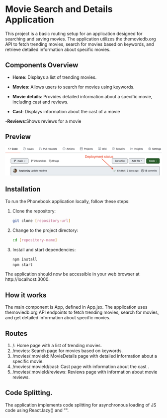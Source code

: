 # Movie Search and Details Application

This project is a basic routing setup for an application designed for searching
and saving movies. The application utilizes the themoviedb.org API to fetch
trending movies, search for movies based on keywords, and retrieve detailed
information about specific movies.

## Components Overview

- **Home**: Displays a list of trending movies.

- **Movies**: Allows users to search for movies using keywords.

- **Movie details**: Provides detailed information about a specific movie,
  including cast and reviews.

- **Cast**: Displays information about the cast of a movie

-**Reviews**:Shows reviews for a movie

## Preview

![App look](./assets/deploy-status.png)

## Installation

To run the Phonebook application locally, follow these steps:

1. Clone the repository:

   ```bash
   git clone [repository-url]

   ```

2. Change to the project directory:

   ```bash
   cd [repository-name]

   ```

3. Install and start dependencies:
   ```bash
   npm install
   npm start
   ```

The application should now be accessible in your web browser at
http://localhost:3000.

## How it works

The main component is App, defined in App.jsx. The application uses
themoviedb.org API endpoints to fetch trending movies, search for movies, and
get detailed information about specific movies.

## Routes

1. /: Home page with a list of trending movies.
2. /movies: Search page for movies based on keywords.
3. /movies/:movieId: MovieDetails page with detailed information about a
   specific movie.
4. /movies/:movieId/cast: Cast page with information about the cast .
5. /movies/:movieId/reviews: Reviews page with information about movie reviews.

## Code Splitting.

The application implements code splitting for asynchronous loading of JS code
using React.lazy() and "<Suspense>".
